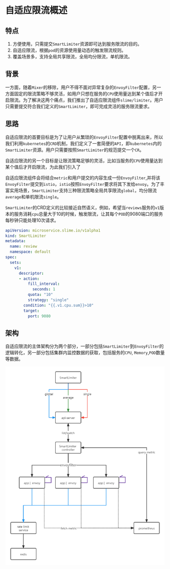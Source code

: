 # 自适应限流概述

## 特点

1. 方便使用，只需提交`SmartLimiter`资源即可达到服务限流的目的。
2. 自适应限流，根据`pod`的资源使用量动态的触发限流规则。
3. 覆盖场景多，支持全局共享限流，全局均分限流，单机限流。

## 背景

一方面，随着`Mixer`的移除，用户不得不面对异常复杂的`EnvoyFilter`配置，另一方面固定的限流策略不够灵活，如用户只想在服务的`CPU`使用量达到某个值后才开启限流。为了解决这两个痛点，我们推出了自适应限流组件`slime/limiter`。用户只需要提交符合我们定义的`SmartLimiter`，即可完成灵活的服务限流要求。

## 思路

自适应限流的首要目标是为了让用户从繁琐的`EnvoyFilter`配置中脱离出来，所以我们利用`kubernetes`的`CRD`机制，我们定义了一套简便的`API`，即`kubernetes`内的`SmartLimiter`资源。用户只需要按照`SmartLimiter`的规范提交一个`CR`。

自适应限流的另一个目标是让限流策略足够的灵活，比如当服务的`CPU`使用量达到某个值后才开启限流，为此我们引入了

自适应限流组件会将结合`metric`和用户提交的内容生成一份`EnvoyFilter`,并将该`EnvoyFilter`提交到`istio`，`istio`按照`EnvoyFilter`要求将其下发给`envoy`。为了丰富实用场景，`SmartLimiter`支持三种限流策略全局共享限流`global`，均分限流 `average`和单机限流`single`。

`SmartLimiter`的CRD定义的比较接近自然语义，例如，希望当`reviews`服务的`v1`版本的服务消耗`cpu`总量大于10的时候，触发限流，让其每个`POD`的9080端口的服务每秒钟只能处理10次请求。

~~~yaml
apiVersion: microservice.slime.io/v1alpha1
kind: SmartLimiter
metadata:
  name: review
  namespace: default
spec:
  sets:
    v1:
      descriptor:
      - action:
          fill_interval:
            seconds: 1
          quota: "10"
          strategy: "single"
        condition: "{{.v1.cpu.sum}}>10"
        target:
          port: 9080
~~~

## 架构

自适应限流的主体架构分为两个部分，一部分包括`SmartLimiter`到`EnvoyFilter`的逻辑转化，另一部分包括集群内监控数据的获取，包括服务的`CPU`, `Memory`,`POD`数量等数据。

<img src="./media/SmartLimiter.png" style="zoom:80%;" />